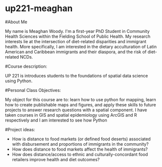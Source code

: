 # up221-meaghan

#About Me

My name is Meaghan Woody. I'm a first-year PhD Student in Community Health Sciences within the Fielding School of Public Health. My research interests lie at the intersection of diet-related disparities and immigrant health. More specifically, I am interested in the dietary acculturation of Latin American and Caribbean immigrants and their diaspora, and the risk of diet-related NCDs. 

#Course description:

UP 221 is introduces students to the foundations of spatial data science using Python.

#Personal Class Objectives:

My object for this course are to: learn how to use python for mapping, learn how to create publishable maps and figures, and apply these skills to future projects to answer research questions with a spatial component. I have taken courses in GIS and spatial epidemiology using ArcGIS and R respectively and I am interested to see how Python 

#Project ideas:

- How is distance to food markets (or defined food deserts) associated with disbursement and proportions of immigrants in the community?
- How does distance to food markets affect the health of immigrants?
- How does distance/access to ethnic and culturally-concordant food retailers improve health and diet outcomes?
